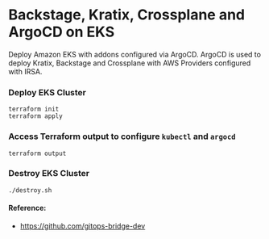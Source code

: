 # Backstage, Kratix, Crossplane and ArgoCD on EKS

Deploy Amazon EKS with addons configured via ArgoCD.
ArgoCD is used to deploy Kratix, Backstage and Crossplane with AWS Providers configured with IRSA.

### Deploy EKS Cluster
```shell
terraform init
terraform apply
```

### Access Terraform output to configure `kubectl` and `argocd`
```shell
terraform output
```

### Destroy EKS Cluster
```shell
./destroy.sh
```
#### Reference: 

- https://github.com/gitops-bridge-dev